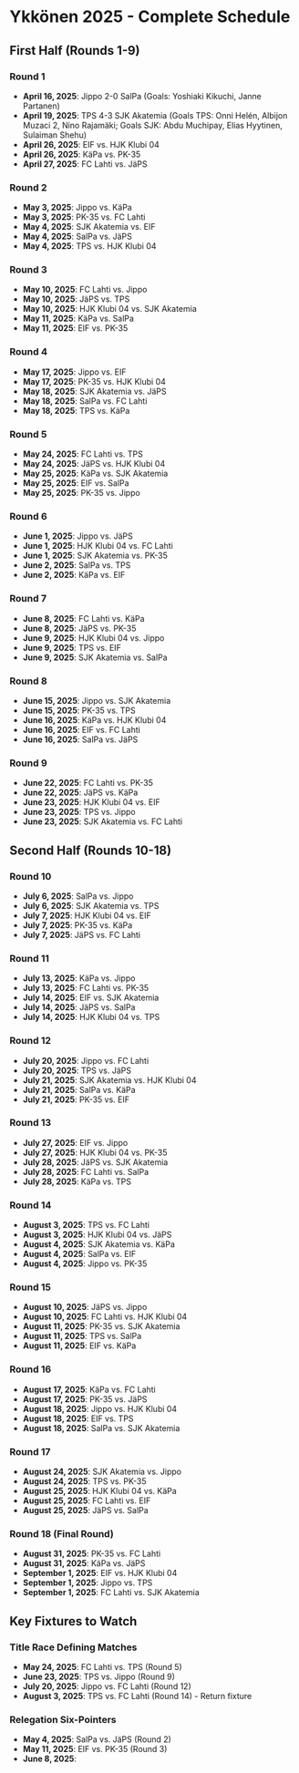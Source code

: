# Ykkönen 2025 - Complete Schedule

## First Half (Rounds 1-9)

### Round 1
- **April 16, 2025**: Jippo 2-0 SalPa (Goals: Yoshiaki Kikuchi, Janne Partanen)
- **April 19, 2025**: TPS 4-3 SJK Akatemia (Goals TPS: Onni Helén, Albijon Muzaci 2, Nino Rajamäki; Goals SJK: Abdu Muchipay, Elias Hyytinen, Sulaiman Shehu)
- **April 26, 2025**: EIF vs. HJK Klubi 04
- **April 26, 2025**: KäPa vs. PK-35
- **April 27, 2025**: FC Lahti vs. JäPS

### Round 2
- **May 3, 2025**: Jippo vs. KäPa
- **May 3, 2025**: PK-35 vs. FC Lahti
- **May 4, 2025**: SJK Akatemia vs. EIF
- **May 4, 2025**: SalPa vs. JäPS
- **May 4, 2025**: TPS vs. HJK Klubi 04

### Round 3
- **May 10, 2025**: FC Lahti vs. Jippo
- **May 10, 2025**: JäPS vs. TPS
- **May 10, 2025**: HJK Klubi 04 vs. SJK Akatemia
- **May 11, 2025**: KäPa vs. SalPa
- **May 11, 2025**: EIF vs. PK-35

### Round 4
- **May 17, 2025**: Jippo vs. EIF
- **May 17, 2025**: PK-35 vs. HJK Klubi 04
- **May 18, 2025**: SJK Akatemia vs. JäPS
- **May 18, 2025**: SalPa vs. FC Lahti
- **May 18, 2025**: TPS vs. KäPa

### Round 5
- **May 24, 2025**: FC Lahti vs. TPS
- **May 24, 2025**: JäPS vs. HJK Klubi 04
- **May 25, 2025**: KäPa vs. SJK Akatemia
- **May 25, 2025**: EIF vs. SalPa
- **May 25, 2025**: PK-35 vs. Jippo

### Round 6
- **June 1, 2025**: Jippo vs. JäPS
- **June 1, 2025**: HJK Klubi 04 vs. FC Lahti
- **June 1, 2025**: SJK Akatemia vs. PK-35
- **June 2, 2025**: SalPa vs. TPS
- **June 2, 2025**: KäPa vs. EIF

### Round 7
- **June 8, 2025**: FC Lahti vs. KäPa
- **June 8, 2025**: JäPS vs. PK-35
- **June 9, 2025**: HJK Klubi 04 vs. Jippo
- **June 9, 2025**: TPS vs. EIF
- **June 9, 2025**: SJK Akatemia vs. SalPa

### Round 8
- **June 15, 2025**: Jippo vs. SJK Akatemia
- **June 15, 2025**: PK-35 vs. TPS
- **June 16, 2025**: KäPa vs. HJK Klubi 04
- **June 16, 2025**: EIF vs. FC Lahti
- **June 16, 2025**: SalPa vs. JäPS

### Round 9
- **June 22, 2025**: FC Lahti vs. PK-35
- **June 22, 2025**: JäPS vs. KäPa
- **June 23, 2025**: HJK Klubi 04 vs. EIF
- **June 23, 2025**: TPS vs. Jippo
- **June 23, 2025**: SJK Akatemia vs. FC Lahti

## Second Half (Rounds 10-18)

### Round 10
- **July 6, 2025**: SalPa vs. Jippo
- **July 6, 2025**: SJK Akatemia vs. TPS
- **July 7, 2025**: HJK Klubi 04 vs. EIF
- **July 7, 2025**: PK-35 vs. KäPa
- **July 7, 2025**: JäPS vs. FC Lahti

### Round 11
- **July 13, 2025**: KäPa vs. Jippo
- **July 13, 2025**: FC Lahti vs. PK-35
- **July 14, 2025**: EIF vs. SJK Akatemia
- **July 14, 2025**: JäPS vs. SalPa
- **July 14, 2025**: HJK Klubi 04 vs. TPS

### Round 12
- **July 20, 2025**: Jippo vs. FC Lahti
- **July 20, 2025**: TPS vs. JäPS
- **July 21, 2025**: SJK Akatemia vs. HJK Klubi 04
- **July 21, 2025**: SalPa vs. KäPa
- **July 21, 2025**: PK-35 vs. EIF

### Round 13
- **July 27, 2025**: EIF vs. Jippo
- **July 27, 2025**: HJK Klubi 04 vs. PK-35
- **July 28, 2025**: JäPS vs. SJK Akatemia
- **July 28, 2025**: FC Lahti vs. SalPa
- **July 28, 2025**: KäPa vs. TPS

### Round 14
- **August 3, 2025**: TPS vs. FC Lahti
- **August 3, 2025**: HJK Klubi 04 vs. JäPS
- **August 4, 2025**: SJK Akatemia vs. KäPa
- **August 4, 2025**: SalPa vs. EIF
- **August 4, 2025**: Jippo vs. PK-35

### Round 15
- **August 10, 2025**: JäPS vs. Jippo
- **August 10, 2025**: FC Lahti vs. HJK Klubi 04
- **August 11, 2025**: PK-35 vs. SJK Akatemia
- **August 11, 2025**: TPS vs. SalPa
- **August 11, 2025**: EIF vs. KäPa

### Round 16
- **August 17, 2025**: KäPa vs. FC Lahti
- **August 17, 2025**: PK-35 vs. JäPS
- **August 18, 2025**: Jippo vs. HJK Klubi 04
- **August 18, 2025**: EIF vs. TPS
- **August 18, 2025**: SalPa vs. SJK Akatemia

### Round 17
- **August 24, 2025**: SJK Akatemia vs. Jippo
- **August 24, 2025**: TPS vs. PK-35
- **August 25, 2025**: HJK Klubi 04 vs. KäPa
- **August 25, 2025**: FC Lahti vs. EIF
- **August 25, 2025**: JäPS vs. SalPa

### Round 18 (Final Round)
- **August 31, 2025**: PK-35 vs. FC Lahti
- **August 31, 2025**: KäPa vs. JäPS
- **September 1, 2025**: EIF vs. HJK Klubi 04
- **September 1, 2025**: Jippo vs. TPS
- **September 1, 2025**: FC Lahti vs. SJK Akatemia

## Key Fixtures to Watch

### Title Race Defining Matches
- **May 24, 2025**: FC Lahti vs. TPS (Round 5)
- **June 23, 2025**: TPS vs. Jippo (Round 9)
- **July 20, 2025**: Jippo vs. FC Lahti (Round 12)
- **August 3, 2025**: TPS vs. FC Lahti (Round 14) - Return fixture

### Relegation Six-Pointers
- **May 4, 2025**: SalPa vs. JäPS (Round 2)
- **May 11, 2025**: EIF vs. PK-35 (Round 3)
- **June 8, 2025**: